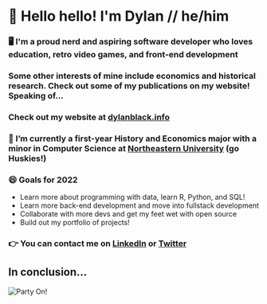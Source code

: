 # 👋 Hello hello! I'm Dylan // he/him

### 🖥️ I'm a proud nerd and aspiring software developer who loves education, retro video games, and front-end development

### Some other interests of mine include economics and historical research. Check out some of my publications on my website! Speaking of...

### Check out my website at [dylanblack.info](https://www.dylanblack.info)

### 🔭 I’m currently a first-year History and Economics major with a minor in Computer Science at [Northeastern University](https://cssh.northeastern.edu/history/program/bs-in-history-economics/) (go Huskies!)

### 😄 Goals for 2022
- Learn more about programming with data, learn R, Python, and SQL!
- Learn more back-end development and move into fullstack development
- Collaborate with more devs and get my feet wet with open source
- Build out my portfolio of projects!

### :point_right:  You can contact me on [LinkedIn](https://www.linkedin.com/in/dylan-black-2021/) or [Twitter](https://twitter.com/Dyljam12345)

## In conclusion...
![Party On!](https://media.giphy.com/media/d3mlYwpf96kMuFjO/giphy.gif)

<!--
**DBlack2021/DBlack2021** is a ✨ _special_ ✨ repository because its `README.md` (this file) appears on your GitHub profile.

Here are some ideas to get you started:

- 🔭 I’m currently working on ...
- 🌱 I’m currently learning ...
- 👯 I’m looking to collaborate on ...
- 🤔 I’m looking for help with ...
- 💬 Ask me about ...
- 📫 How to reach me: ...
- 😄 Pronouns: ...
- ⚡ Fun fact: ...
-->
